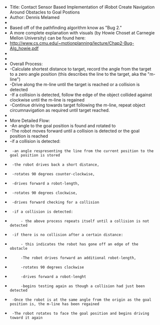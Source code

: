  * Title: Contact Sensor Based Implementation of iRobot Create Navigation Around Obstacles to Goal Postions
 * Author: Dennis Melamed
 * 
 * Based off of the pathfinding algorithm know as "Bug 2." 
 * A more complete explanation with visuals (by Howie Choset at Carnegie Mellon University) can be found here: 
 * http://www.cs.cmu.edu/~motionplanning/lecture/Chap2-Bug-Alg_howie.pdf
 * 
 * 
 * Overall Process:
 * -Calculate shortest distance to target, record the angle from the target to a zero angle position (this describes the line to the target, aka the "m-line")
 * -Drive along the m-line until the target is reached or a collision is detected
 * -If a collision is detected, follow the edge of the object collided against clockwise until the m-line is regained
 * -Continue driving towards target following the m-line, repeat object circumnavigation as required until target reached.
 * 
 * More Detailed Flow:
 * -An angle to the goal position is found and rotated to
 * -The robot moves forward until a collision is detected or the goal position is reached
 * -if a collision is detected:
 * 		-an angle respresenting the line from the current position to the goal position is stored
 * 		-the robot drives back a short distance, 
 * 		-rotates 90 degrees counter-clockwise,
 * 		-drives forward a robot-length,
 * 		-rotates 90 degrees clockwise,
 * 		-drives forward checking for a collision
 * 		-if a collision is detected:
 * 			- the above process repeats itself until a collision is not detected
 * 		-if there is no collision after a certain distance:
 * 			- this indicates the robot has gone off an edge of the obstacle
 * 			-The robot drives forward an additional robot-length,
 * 			-rotates 90 degrees clockwise
 * 			-drives forward a robot-lenght
 * 			-begins testing again as though a collision had just been detected
 * 		-Once the robot is at the same angle from the origin as the goal position is, the m-line has been regained
 * 		-The robot rotates to face the goal position and begins driving toward it again
